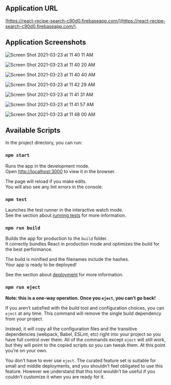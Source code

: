 ## Application URL

[https://react-recipe-search-c90d0.firebaseapp.com/](https://react-recipe-search-c90d0.firebaseapp.com/).

## Application Screenshots

![Screen Shot 2021-03-23 at 11 40 11 AM](https://user-images.githubusercontent.com/44241854/112174689-fc744680-8bcc-11eb-87e6-d40bd39e16b0.png)

![Screen Shot 2021-03-23 at 11 40 20 AM](https://user-images.githubusercontent.com/44241854/112174762-0e55e980-8bcd-11eb-8cd0-8c0e07fadc0a.png)

![Screen Shot 2021-03-23 at 11 40 40 AM](https://user-images.githubusercontent.com/44241854/112174814-1746bb00-8bcd-11eb-9794-f1e9649e1460.png)

![Screen Shot 2021-03-23 at 11 42 29 AM](https://user-images.githubusercontent.com/44241854/112175031-465d2c80-8bcd-11eb-9340-057010c3bae3.png)

![Screen Shot 2021-03-23 at 11 41 31 AM](https://user-images.githubusercontent.com/44241854/112174906-2af22180-8bcd-11eb-8398-dab3d028c8b5.png)

![Screen Shot 2021-03-23 at 11 41 57 AM](https://user-images.githubusercontent.com/44241854/112174955-347b8980-8bcd-11eb-9c90-b231f0aec8b2.png)

![Screen Shot 2021-03-23 at 11 48 00 AM](https://user-images.githubusercontent.com/44241854/112175479-a81d9680-8bcd-11eb-8df3-834c20d18388.png)

## Available Scripts

In the project directory, you can run:

### `npm start`

Runs the app in the development mode.\
Open [http://localhost:3000](http://localhost:3000) to view it in the browser.

The page will reload if you make edits.\
You will also see any lint errors in the console.

### `npm test`

Launches the test runner in the interactive watch mode.\
See the section about [running tests](https://facebook.github.io/create-react-app/docs/running-tests) for more information.

### `npm run build`

Builds the app for production to the `build` folder.\
It correctly bundles React in production mode and optimizes the build for the best performance.

The build is minified and the filenames include the hashes.\
Your app is ready to be deployed!

See the section about [deployment](https://facebook.github.io/create-react-app/docs/deployment) for more information.

### `npm run eject`

**Note: this is a one-way operation. Once you `eject`, you can’t go back!**

If you aren’t satisfied with the build tool and configuration choices, you can `eject` at any time. This command will remove the single build dependency from your project.

Instead, it will copy all the configuration files and the transitive dependencies (webpack, Babel, ESLint, etc) right into your project so you have full control over them. All of the commands except `eject` will still work, but they will point to the copied scripts so you can tweak them. At this point you’re on your own.

You don’t have to ever use `eject`. The curated feature set is suitable for small and middle deployments, and you shouldn’t feel obligated to use this feature. However we understand that this tool wouldn’t be useful if you couldn’t customize it when you are ready for it.
